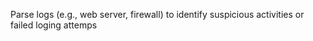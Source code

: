 Parse logs (e.g., web server, firewall) to identify suspicious 
activities or failed loging attemps
